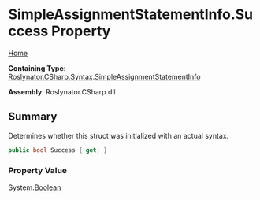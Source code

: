<a name="_Top"></a>

# SimpleAssignmentStatementInfo\.Success Property

[Home](../../../../../README.md#_Top)

**Containing Type**: [Roslynator.CSharp.Syntax](../../README.md#_Top)\.[SimpleAssignmentStatementInfo](../README.md#_Top)

**Assembly**: Roslynator\.CSharp\.dll

## Summary

Determines whether this struct was initialized with an actual syntax\.

```csharp
public bool Success { get; }
```

### Property Value

System\.[Boolean](https://docs.microsoft.com/en-us/dotnet/api/system.boolean)


